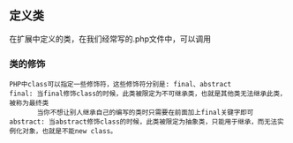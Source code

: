 ## 定义类
在扩展中定义的类，在我们经常写的.php文件中，可以调用

### 类的修饰
```
PHP中class可以指定一些修饰符，这些修饰符分别是: final、abstract
final: 当final修饰class的时候，此类被限定为不可继承类，也就是其他类无法继承此类，被称为最终类
       当你不想让别人继承自己的编写的类时只需要在前面加上final关键字即可
abstract: 当abstract修饰class的时候，此类被限定为抽象类，只能用于继承，而无法实例化对象，也就是不能new class。     
```
